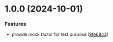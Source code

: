 # 1.0.0 (2024-10-01)


### Features

* provide mock factor for test purpose ([9fe6843](https://github.com/gravitee-io/gravitee-am-factor-mock/commit/9fe6843190c088393e6701d74319cce7b774d63a))
